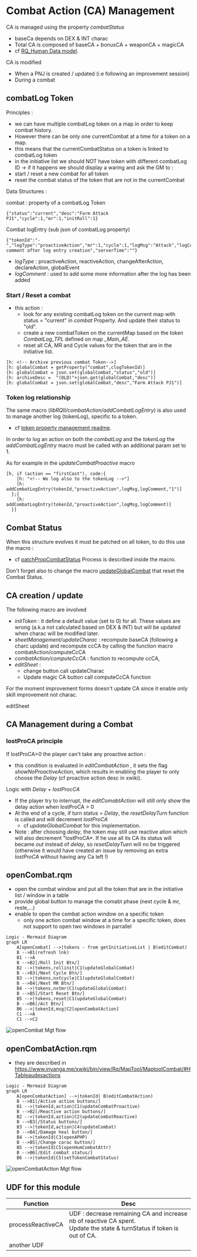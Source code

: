 # Combat Action (CA) Management

CA is managed using the property *combatStatus* 
- baseCa depends on DEX & INT charac
- Total CA is composed of baseCA + bonusCA + weaponCA + magicCA
- cf [RQ_Human Data model](../../dataModel/RQ_Human.md).

CA is modified
- When a PNJ is created / updated (i.e following an improvement session)
- During a combat

## combatLog Token

Principles :
- we can have multiple combatLog token on a map in order to keep combat history.
- However there can be only one currentCombat at a time for a token on a map.
 - this means that the currentCombatStatus on a token is linked to combatLog token
 - in the initiative list we should NOT have token with different combatLog ID -> if it happens we should display a waring and ask the GM to :
 - start / reset a new combat for all token
 - reset the combat status of the token that are not in the currentCombat

 Data Structures :

combat : property of a combatLog Token
 ```
 {"status":"current","desc":"Farm Attack PJ1","cycle":1,"mr":1,"initRoll":1}
 ```

 Combat logEntry (sub json of combatLog property)
  ```
 {"tokenId":"-","logType":"proactiveAction","mr":1,"cycle":1,"logMsg":"Attack","logComment":"test comment after log entry creation","serverTime":""}
 ```
-  *logType* : proactiveAction, reactiveAction, changeAfterAction, declareAction, globalEvent 
- *logComment* : used to add some more information after the log has been added

### Start / Reset a combat
- this action :
	- look for any existing combatLog token on the current map with status = "current" in *combat* Property. And update their status to "old".
	- create a new combatToken on the currentMap based on the token *CombatLog_TPL* defined on map *_Main_AE*.
	- reset all CA, MR and Cycle values for the token that are in the initiative list.
	
```
[h: <!-- Archive previous combat Token-->]
[h: globalCombat = getProperty("combat",clogTokenId)]
[h: globalCombat = json.set(globalCombat,"status","old")]
[h: archiveDesc =  "(OLD)"+json.get(globalCombat,"desc")]
[h: globalCombat = json.set(globalCombat,"desc","Farm Attack PJ1")]
```
### Token log relationship

The same macro (*libRQII/combatAction/addCombatLogEntry*) is also used to manage another log (tokenLog), specific to a token.
- cf [token property management readme](../tokenPropertyManagement/README.md).

In order to log an action on both the *combatLog* and the *tokenLog* the *addCombatLogEntry* macro must be called with an additional param set to 1. 

As for example in the *updateCombatProactive* macro

```
[h, if (action == "firstCast"), code:{
    [h: "<!-- We log also to the tokenLog -->"]
    [h: addCombatLogEntry(tokenId,"proactiveAction",logMsg,logComment,"1")]
  };{
    [h: addCombatLogEntry(tokenId,"proactiveAction",logMsg,logComment)]
  }]
```

## Combat Status
When this structure evolves it must be patched on all token, to do this use the macro :
- cf [patchPropCombatStatus](../tokenPropertyManagement/patchPropCombatStatus.rqm)
Process is described inside the macro.

Don't forget also to change the macro [updateGlobalCombat](./updateGlobalCombat.rqm) that reset the Combat Status.

## CA creation / update
The following macro are involved
- *initToken* : it define a default value (set to 0) for all. These values are wrong (a.k.a not calculated based on DEX & INT) but will be updated when charac will be modified later.
- *sheetManagement/updateCharac* : recompute baseCA (following a charc update) and recompute ccCA by calling the function macro combatAction/computeCcCA
- *combatAction/computeCcCA* : function to recompute ccCA,
- *editSheet* : 
  - change button call updateCharac
  - Update magic CA button call computeCcCA function

For the moment improvement forms doesn't update CA since it enable only skill improvement not charac.

editSheet
## CA Management during a Combat

### lostProCA principle

If lostProCA>0 the player can't take any proactive action : 
 - this condition is evaluated in *editCombatAction* , it sets the flag *showNoProactiveAction*, which results in enabling the player to only choose the *Delay* (cf proactive action desc in xwiki).
 
 Logic with *Delay* + *lostProcCA*
 - If the player try to interrupt, the *editComabtAction* will still only show the delay action when lostProCA > 0
 - At the end of a cycle, if turn status = *Delay*, the *resetDelayTurn* function is called and will decrement *lostProCA*
	- cf *updateGlobalCombat* for this implementation.
- Note : after choosing *delay*, the token may still use reactive ation which will also decrement "lostProCA*. If he use all its CA its status will became *out* instead of *delay*, so *resetDelayTuen* will no be triggered (otherwise it would have created an issue by removing an extra *lostProCA* without having any Ca left !)


## openCombat.rqm
- open the combat window and put all the token that are in the initiative list / window in a table
- provide global button to manage the comabt phase (next cycle & mr, reste,...)
- enable to open the combat action window on a specific token
  - only one action combat window at a time for a specific token, does not support to open two windows in parrallel

```
Logic - Mermaid Diagram
graph LR
    A[openCombat] -->|tokens - from getInitiativeList | B(editCombat)
    B -->B1(refresh lnk)
    B1 -->A
    B -->B2[/Roll Init Btn/]
    B2 -->|tokens,rollinit|C1(updateGlobalCombat)
	B -->B3[/Next Cycle Btn/]
    B3 -->|tokens,nxtcycle|C1(updateGlobalCombat)
	B -->B4[/Next MR Btn/]
    B4 -->|tokens,nxtmr|C1(updateGlobalCombat)
	B -->B5[/Start Reset Btn/]
    B5 -->|tokens,reset|C1(updateGlobalCombat)
	B -->B6[/Act Btn/]
    B6 -->|tokenId,msg|C2[openCombatAction]
	C1 -->A
	C1 -->C2
```
![openCombat Mgt flow](../../assets/doc/openCombat.png?raw=true)

## openCombatAction.rqm

* they are described in https://www.inyanga.me/xwiki/bin/view/Rq/MapTool/MaptoolCombat/#HTableaudesactions
```
Logic - Mermaid Diagram
graph LR
    A[openCombatAction] -->|tokenId| B(editCombatAction)
	B -->B1[/Active action buttons/]
	B1 -->|tokenId,action|C1(updateCombatProactive)
	B -->B2[/Reactive action buttons/]
	B2 -->|tokenId,action|C2(updateCombatReactive)
	B -->B3[/Status buttons/]
	B3 -->|tokenId,action|C4(updateCombat)
	B -->B4[/Damage heal button/]
	B4 -->|tokenId|C3(openAPHP)
	B -->B5[/Change carac button/]
	B5 -->|tokenId|C5(openHumCombatAttr)
	B -->B6[/Edit combat status/]
	B6 -->|tokenId|C5(setTokenCombatStatus)
```
![openCombatAction Mgt flow](../../assets/doc/openCombatAction.png?raw=true)

## UDF for this module

| Function | Desc |
| ---- | ---- |
| processReactiveCA | UDF : decrease remaining CA and increase nb of reactive CA spent.<br> Update the state & turnStatus if token is out of CA.|
| another UDF | |